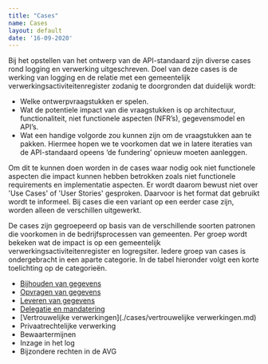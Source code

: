 ```yaml
---
title: "Cases"
name: Cases
layout: default
date: '16-09-2020'
---
```

Bij het opstellen van het ontwerp van de API-standaard zijn diverse cases rond logging en verwerking uitgeschreven. Doel van deze cases is de werking van logging en de relatie met een gemeentelijk verwerkingsactiviteitenregister zodanig te doorgronden dat duidelijk wordt:
- Welke ontwerpvraagstukken er spelen.
- Wat de potentiele impact van die vraagstukken is op architectuur, functionaliteit, niet functionele aspecten (NFR’s), gegevensmodel en API’s.
- Wat een handige volgorde zou kunnen zijn om de vraagstukken aan te pakken. Hiermee hopen we te voorkomen dat we in latere iteraties van de API-standaard opeens ‘de fundering’ opnieuw moeten aanleggen.

Om dit te kunnen doen worden in de cases waar nodig ook niet functionele aspecten die impact kunnen hebben betrokken zoals niet functionele requirements en implementatie aspecten. Er wordt daarom bewust niet over 'Use Cases' of 'User Stories' gesproken. Daarvoor is het format dat gebruikt wordt te informeel. Bij cases die een variant op een eerder case zijn, worden alleen de verschillen uitgewerkt.

De cases zijn gegroepeerd op basis van de verschillende soorten patronen die voorkomen in de bedrijfsprocessen van gemeenten. Per groep wordt bekeken wat de impact is op een gemeentelijk verwerkingsactiviteitenregister en logregsiter. Iedere groep van cases is ondergebracht in een aparte categorie. In de tabel hieronder volgt een korte toelichting op de categorieën.

- [Bijhouden van gegevens](./cases/Bijhouden_van_gegevens.md) 
- [Opvragen van gegevens](./cases/Opvragen_van_gegevens.md) 
- [Leveren van gegevens](./cases/leveren_van_gegevens.md)
- [Delegatie en mandatering](./cases/delegatie_en_mandaterings.md)
- [Vertrouwelijke verwerkingen](./cases/vertrouwelijke verwerkingen.md)
- Privaatrechtelijke verwerking 
- Bewaartermijnen
- Inzage in het log
- Bijzondere rechten in de AVG
